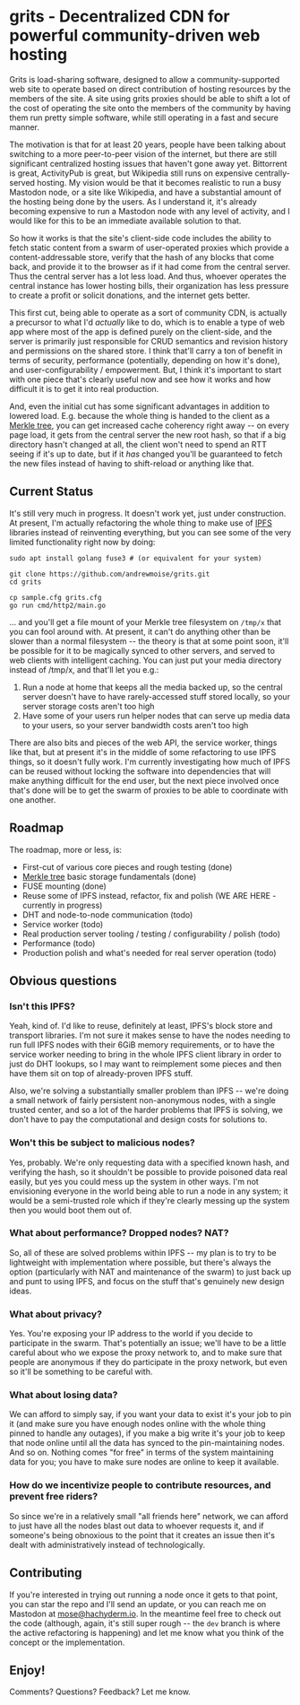 # grits - Decentralized CDN for powerful community-driven web hosting

Grits is load-sharing software, designed to allow a community-supported web site to operate based on direct contribution of hosting resources by the members of the site. A site using grits proxies should be able to shift a lot of the cost of operating the site onto the members of the community by having them run pretty simple software, while still operating in a fast and secure manner.

The motivation is that for at least 20 years, people have been talking about switching to a more peer-to-peer vision of the internet, but there are still significant centralized hosting issues that haven't gone away yet. Bittorrent is great, ActivityPub is great, but Wikipedia still runs on expensive centrally-served hosting. My vision would be that it becomes realistic to run a busy Mastodon node, or a site like Wikipedia, and have a substantial amount of the hosting being done by the users. As I understand it, it's already becoming expensive to run a Mastodon node with any level of activity, and I would like for this to be an immediate available solution to that.

So how it works is that the site's client-side code includes the ability to fetch static content from a swarm of user-operated proxies which provide a content-addressable store, verify that the hash of any blocks that come back, and provide it to the browser as if it had come from the central server. Thus the central server has a lot less load. And thus, whoever operates the central instance has lower hosting bills, their organization has less pressure to create a profit or solicit donations, and the internet gets better.

This first cut, being able to operate as a sort of community CDN, is actually a precursor to what I'd *actually* like to do, which is to enable a type of web app where most of the app is defined purely on the client-side, and the server is primarily just responsible for CRUD semantics and revision history and permissions on the shared store. I think that'll carry a ton of benefit in terms of security, performance (potentially, depending on how it's done), and user-configurability / empowerment. But, I think it's important to start with one piece that's clearly useful now and see how it works and how difficult it is to get it into real production.

And, even the initial cut has some significant advantages in addition to lowered load. E.g. because the whole thing is handed to the client as a [Merkle tree](https://en.wikipedia.org/wiki/Merkle_tree), you can get increased cache coherency right away -- on every page load, it gets from the central server the new root hash, so that if a big directory hasn't changed at all, the client won't need to spend an RTT seeing if it's up to date, but if it *has* changed you'll be guaranteed to fetch the new files instead of having to shift-reload or anything like that.

## Current Status

It's still very much in progress. It doesn't work yet, just under construction. At present, I'm actually refactoring the whole thing to make use of [IPFS](https://ipfs.tech/) libraries instead of reinventing everything, but you can see some of the very limited functionality right now by doing:

```
sudo apt install golang fuse3 # (or equivalent for your system)

git clone https://github.com/andrewmoise/grits.git
cd grits

cp sample.cfg grits.cfg
go run cmd/http2/main.go
```

... and you'll get a file mount of your Merkle tree filesystem on `/tmp/x` that you can fool around with. At present, it can't do anything other than be slower than a normal filesystem -- the theory is that at some point soon, it'll be possible for it to be magically synced to other servers, and served to web clients with intelligent caching. You can just put your media directory instead of /tmp/x, and that'll let you e.g.:

1. Run a node at home that keeps all the media backed up, so the central server doesn't have to have rarely-accessed stuff stored locally, so your server storage costs aren't too high
2. Have some of your users run helper nodes that can serve up media data to your users, so your server bandwidth costs aren't too high

There are also bits and pieces of the web API, the service worker, things like that, but at present it's in the middle of some refactoring to use IPFS things, so it doesn't fully work. I'm currently investigating how much of IPFS can be reused without locking the software into dependencies that will make anything difficult for the end user, but the next piece involved once that's done will be to get the swarm of proxies to be able to coordinate with one another.

## Roadmap

The roadmap, more or less, is:

* First-cut of various core pieces and rough testing (done)
* [Merkle tree](https://en.wikipedia.org/wiki/Merkle_tree) basic storage fundamentals (done)
* FUSE mounting (done)
* Reuse some of IPFS instead, refactor, fix and polish (WE ARE HERE - currently in progress)
* DHT and node-to-node communication (todo)
* Service worker (todo)
* Real production server tooling / testing / configurability / polish (todo)
* Performance (todo)
* Production polish and what's needed for real server operation (todo)

## Obvious questions

### Isn't this IPFS?

Yeah, kind of. I'd like to reuse, definitely at least, IPFS's block store and transport libraries. I'm not sure it makes sense to have the nodes needing to run full IPFS nodes with their 6GiB memory requirements, or to have the service worker needing to bring in the whole IPFS client library in order to just do DHT lookups, so I may want to reimplement some pieces and then have them sit on top of already-proven IPFS stuff.

Also, we're solving a substantially smaller problem than IPFS -- we're doing a small network of fairly persistent non-anonymous nodes, with a single trusted center, and so a lot of the harder problems that IPFS is solving, we don't have to pay the computational and design costs for solutions to.

### Won't this be subject to malicious nodes?

Yes, probably. We're only requesting data with a specified known hash, and verifying the hash, so it shouldn't be possible to provide poisoned data real easily, but yes you could mess up the system in other ways. I'm not envisioning everyone in the world being able to run a node in any system; it would be a semi-trusted role which if they're clearly messing up the system then you would boot them out of.

### What about performance? Dropped nodes? NAT?

So, all of these are solved problems within IPFS -- my plan is to try to be lightweight with implementation where possible, but there's always the option (particularly with NAT and maintenance of the swarm) to just back up and punt to using IPFS, and focus on the stuff that's genuinely new design ideas.

### What about privacy?

Yes. You're exposing your IP address to the world if you decide to participate in the swarm. That's potentially an issue; we'll have to be a little careful about who we expose the proxy network to, and to make sure that people are anonymous if they do participate in the proxy network, but even so it'll be something to be careful with.

### What about losing data?

We can afford to simply say, if you want your data to exist it's your job to pin it (and make sure you have enough nodes online with the whole thing pinned to handle any outages), if you make a big write it's your job to keep that node online until all the data has synced to the pin-maintaining nodes. And so on. Nothing comes "for free" in terms of the system maintaining data for you; you have to make sure nodes are online to keep it available.

### How do we incentivize people to contribute resources, and prevent free riders?

So since we're in a relatively small "all friends here" network, we can afford to just have all the nodes blast out data to whoever requests it, and if someone's being obnoxious to the point that it creates an issue then it's dealt with administratively instead of technologically.

## Contributing

If you're interested in trying out running a node once it gets to that point, you can star the repo and I'll send an update, or you can reach me on Mastodon at mose@hachyderm.io. In the meantime feel free to check out the code (although, again, it's still super rough -- the `dev` branch is where the active refactoring is happening) and let me know what you think of the concept or the implementation.

## Enjoy!

Comments? Questions? Feedback? Let me know.